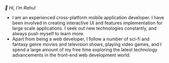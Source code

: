 *👋 Hi, I’m Rahul*
- I am an experienced cross-platform mobile application developer. I have been involved in creating interactive UI and features implementation for large scale applications. I seek out new technologies constantly, and always push myself to learn more.
- Apart from being a web developer, I follow a number of sci-fi and fantasy genre movies and television shows, playing video games, and I spend a large amount of my free time exploring the latest technology advancements in the front-end web development world.

<!---
rkhunt007/rkhunt007 is a ✨ special ✨ repository because its `README.md` (this file) appears on your GitHub profile.
You can click the Preview link to take a look at your changes.
--->
